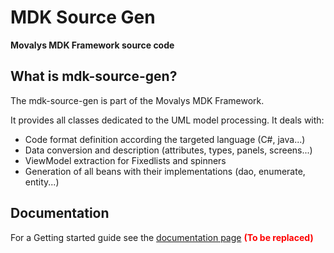 # MDK Source Gen
**Movalys MDK Framework source code**

## What is mdk-source-gen?

The mdk-source-gen is part of the Movalys MDK Framework.

It provides all classes dedicated to the UML model processing. It deals with:
* Code format definition according the targeted language (C#, java...)
* Data conversion and description (attributes, types, panels, screens...)
* ViewModel extraction for Fixedlists and spinners
* Generation of all beans with their implementations (dao, enumerate, entity...)

## Documentation

For a Getting started guide see the [documentation page] <b><font color='red' >(To be replaced)</font></b>

[gittip-url]: https://gratipay.com/~WeAreFractal/
[gittip-image]: https://img.shields.io/gittip/WeAreFractal.svg

[downloads-image]: https://img.shields.io/npm/dm/mdk-cli.svg
[npm-url]: https://www.npmjs.com/package/mdk-cli
[npm-image]: https://img.shields.io/npm/v/mdk-cli.svg

[documentation page]:http://nansrvintc1.ntes.fr.sopra/mfdocs-5.1/

